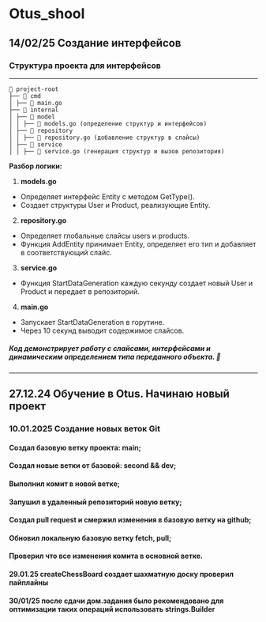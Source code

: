 # Otus_shool
## 14/02/25 Создание интерфейсов
### Структура проекта для интерфейсов
-----------------------------------------------------------

```
📂 project-root
├── 📂 cmd
│ ├── 📝 main.go
├── 📂 internal
│ ├── 📂 model
│ │ ├── 📝 models.go (определение структур и интерфейсов)
│ ├── 📂 repository
│ │ ├── 📝 repository.go (добавление структур в слайсы)
│ ├── 📂 service
│ │ ├── 📝 service.go (генерация структур и вызов репозитория)
```
 **Разбор логики:**
  1. **models.go**
   - Определяет интерфейс Entity с методом GetType().
   - Создает структуры User и Product, реализующие Entity.

  2. **repository.go**
   - Определяет глобальные слайсы users и products.
   - Функция AddEntity принимает Entity, определяет его тип и добавляет в соответствующий слайс.

  3. **service.go**
   - Функция StartDataGeneration каждую секунду создает 
     новый User и Product и передает в репозиторий.

  4. **main.go**
   - Запускает StartDataGeneration в горутине.
   - Через 10 секунд выводит содержимое слайсов.
##### Код демонстрирует работу с слайсами, интерфейсами и динамическим определением типа переданного объекта. 🚀
-------------------------------------------------------------------------------------------------------------


## 27.12.24 Обучение в Otus. Начинаю новый проект
### 10.01.2025 Создание новых веток Git
#### Создал базовую ветку проекта: main;
#### Создал новые ветки от базовой: second && dev;
#### Выполнил комит в новой ветке;
#### Запушил в удаленный репозиторий новую ветку;
#### Создал pull request и смержил изменения в базовую ветку на github;
#### Обновил локальную базовую ветку fetch, pull;
#### Проверил что все изменения комита в основной ветке.
#### 29.01.25 createChessBoard создает шахматную доску проверил пайплайны
#### 30/01/25 после сдачи дом.задания было рекомендовано для оптимизации таких операций использовать strings.Builder

